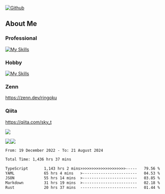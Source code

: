 [![Github](https://img.shields.io/github/followers/skyt-a?label=Follow&style=social)](https://github.com/skyt-a)

## About Me
### Professional
[![My Skills](https://skillicons.dev/icons?i=react,ts,js,nodejs,java,graphql,firebase,githubactions&theme=light)](https://skillicons.dev)
### Hobby
[![My Skills](https://skillicons.dev/icons?i=unity,rust,py&theme=light)](https://skillicons.dev)

### Zenn
https://zenn.dev/ringoku
### Qiita
https://qiita.com/sky_t


![](https://github-profile-summary-cards.vercel.app/api/cards/profile-details?username=skyt-a&theme=default)

![](https://github-profile-summary-cards.vercel.app/api/cards/repos-per-language?username=skyt-a&theme=default)![](https://github-profile-summary-cards.vercel.app/api/cards/stats?username=RinGoku&theme=default)

<!--START_SECTION:waka-->

```txt
From: 19 December 2022 - To: 21 August 2024

Total Time: 1,436 hrs 37 mins

TypeScript       1,143 hrs 2 mins>>>>>>>>>>>>>>>>>>>>-----   79.56 %
YAML             65 hrs 4 mins   >------------------------   04.53 %
JSON             55 hrs 14 mins  >------------------------   03.85 %
Markdown         31 hrs 19 mins  >------------------------   02.18 %
Rust             20 hrs 37 mins  -------------------------   01.44 %
```

<!--END_SECTION:waka-->
